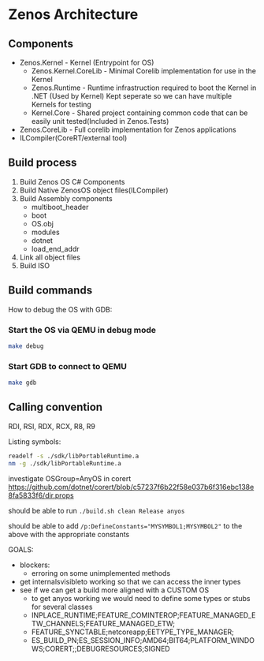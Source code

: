 # Zenos Architecture

## Components

* Zenos.Kernel - Kernel (Entrypoint for OS)
  * Zenos.Kernel.CoreLib - Minimal Corelib implementation for use in the Kernel
  * Zenos.Runtime - Runtime infrastruction required to boot the Kernel in .NET (Used by Kernel) Kept seperate so we can have multiple Kernels for testing
  * Kernel.Core - Shared project containing common code that can be easily unit tested(Included in Zenos.Tests)
* Zenos.CoreLib - Full corelib implementation for Zenos applications
* ILCompiler(CoreRT/external tool)

## Build process

1. Build Zenos OS C# Components
2. Build Native ZenosOS object files(ILCompiler)
3. Build Assembly components
   * multiboot_header
   * boot
   * OS.obj
   * modules
   * dotnet
   * load_end_addr
4. Link all object files
5. Build ISO


## Build commands

How to debug the OS with GDB:

### Start the OS via QEMU in debug mode

```bash
make debug
```

### Start GDB to connect to QEMU

```bash
make gdb
```



## Calling convention

RDI, RSI, RDX, RCX, R8, R9



Listing symbols:

```bash
readelf -s ./sdk/libPortableRuntime.a
nm -g ./sdk/libPortableRuntime.a
```

investigate OSGroup=AnyOS in corert https://github.com/dotnet/corert/blob/c57237f6b22f58e037b6f316ebc138e8fa5833f6/dir.props

should be able to run `./build.sh clean Release anyos`

should be able to add `/p:DefineConstants="MYSYMBOL1;MYSYMBOL2"` to the above with the appropriate constants

GOALS:

* blockers:
  * erroring on some unimplemented methods
* get internalsvisibleto working so that we can access the inner types
* see if we can get a build more aligned with a CUSTOM OS
  * to get anyos working we would need to define some types or stubs for several classes
  * INPLACE_RUNTIME;FEATURE_COMINTEROP;FEATURE_MANAGED_ETW_CHANNELS;FEATURE_MANAGED_ETW;
  * FEATURE_SYNCTABLE;netcoreapp;EETYPE_TYPE_MANAGER;
  * ES_BUILD_PN;ES_SESSION_INFO;AMD64;BIT64;PLATFORM_WINDOWS;CORERT;;DEBUGRESOURCES;SIGNED
